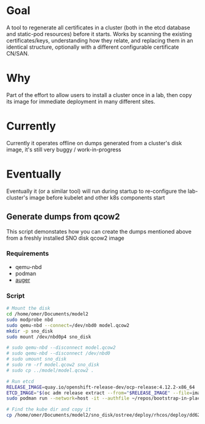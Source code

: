 
# Goal

A tool to regenerate all certificates in a cluster (both in the etcd database and static-pod resources) before it starts. Works by scanning the existing certificates/keys, understanding how they relate, and replacing them in an identical structure, optionally with a different configurable certificate CN/SAN.

# Why

Part of the effort to allow users to install a cluster once in a lab, then copy its image for immediate deployment in many different sites.

# Currently

Currently it operates offline on dumps generated from a cluster's disk image, it's still very buggy / work-in-progress

# Eventually

Eventually it (or a similar tool) will run during startup to re-configure the lab-cluster's image before kubelet and other k8s components start

## Generate dumps from qcow2

This script demonstates how you can create the dumps mentioned above from a freshly installed SNO disk qcow2 image

### Requirements

* qemu-nbd
* podman 
* [auger](https://github.com/jpbetz/auger)

### Script

```bash
# Mount the disk 
cd /home/omer/Documents/model2
sudo modprobe nbd
sudo qemu-nbd --connect=/dev/nbd0 model.qcow2
mkdir -p sno_disk
sudo mount /dev/nbd0p4 sno_disk

# sudo qemu-nbd --disconnect model.qcow2
# sudo qemu-nbd --disconnect /dev/nbd0 
# sudo umount sno_disk
# sudo rm -rf model.qcow2 sno_disk
# sudo cp ../model/model.qcow2 .

# Run etcd
RELEASE_IMAGE=quay.io/openshift-release-dev/ocp-release:4.12.2-x86_64
ETCD_IMAGE="$(oc adm release extract --from="$RELEASE_IMAGE" --file=image-references | jq '.spec.tags[] | select(.name == "etcd").from.name' -r)"
sudo podman run --network=host -it --authfile ~/repos/bootstrap-in-place-poc/registry-config.json --entrypoint etcd -v $PWD/sno_disk/ostree/deploy/rhcos/var/lib/etcd:/store ${ETCD_IMAGE} --name editor --data-dir /store

# Find the kube dir and copy it
cp /home/omer/Documents/model2/sno_disk/ostree/deploy/rhcos/deploy/dd62c369ad76ef06c72ef2d76da6578eeafe4022ef082b0dfe8171e4572a15e4.0/etc/kubernetes -r /home/omer/repos/imagebased/certgraph/gathers/first/
```
